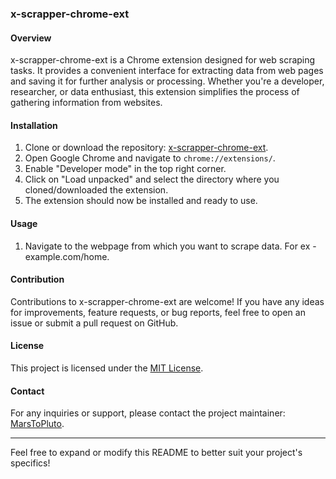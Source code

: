 ### x-scrapper-chrome-ext

#### Overview
x-scrapper-chrome-ext is a Chrome extension designed for web scraping tasks. It provides a convenient interface for extracting data from web pages and saving it for further analysis or processing. Whether you're a developer, researcher, or data enthusiast, this extension simplifies the process of gathering information from websites.


#### Installation
1. Clone or download the repository: [x-scrapper-chrome-ext](https://github.com/MarsToPluto/x-scrapper-chrome-ext).
2. Open Google Chrome and navigate to `chrome://extensions/`.
3. Enable "Developer mode" in the top right corner.
4. Click on "Load unpacked" and select the directory where you cloned/downloaded the extension.
5. The extension should now be installed and ready to use.

#### Usage
1. Navigate to the webpage from which you want to scrape data. For ex - example.com/home.

#### Contribution
Contributions to x-scrapper-chrome-ext are welcome! If you have any ideas for improvements, feature requests, or bug reports, feel free to open an issue or submit a pull request on GitHub.

#### License
This project is licensed under the [MIT License](https://github.com/MarsToPluto/x-scrapper-chrome-ext/blob/main/LICENSE).

#### Contact
For any inquiries or support, please contact the project maintainer: [MarsToPluto](https://github.com/MarsToPluto).

---

Feel free to expand or modify this README to better suit your project's specifics!
